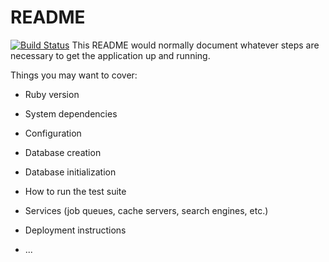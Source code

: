 # README
[![Build Status](https://www.travis-ci.com/nociza/sample169app.svg?branch=master)](https://www.travis-ci.com/nociza/sample169app)
This README would normally document whatever steps are necessary to get the
application up and running.

Things you may want to cover:

* Ruby version

* System dependencies

* Configuration

* Database creation

* Database initialization

* How to run the test suite

* Services (job queues, cache servers, search engines, etc.)

* Deployment instructions

* ...
